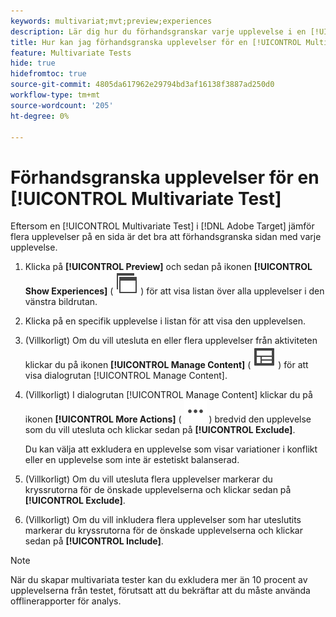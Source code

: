 ```yaml
---
keywords: multivariat;mvt;preview;experiences
description: Lär dig hur du förhandsgranskar varje upplevelse i en [!UICONTROL Multivariate Test]-aktivitet (MVT) i [!DNL Adobe Target] med hjälp av [!UICONTROL Visual Experience Composer] (VEC).
title: Hur kan jag förhandsgranska upplevelser för en [!UICONTROL Multivariate Test] (MVT)?
feature: Multivariate Tests
hide: true
hidefromtoc: true
source-git-commit: 4805da617962e29794bd3af16138f3887ad250d0
workflow-type: tm+mt
source-wordcount: '205'
ht-degree: 0%

---
```


# Förhandsgranska upplevelser för en [!UICONTROL Multivariate Test]

Eftersom en [!UICONTROL Multivariate Test] i [!DNL Adobe Target] jämför flera upplevelser på en sida är det bra att förhandsgranska sidan med varje upplevelse.

1. Klicka på **[!UICONTROL Preview]** och sedan på ikonen **[!UICONTROL Show Experiences]** ( ![ikonen Visa upplevelser](/help/main/assets/icons/WebPages.svg) ) för att visa listan över alla upplevelser i den vänstra bildrutan.

1. Klicka på en specifik upplevelse i listan för att visa den upplevelsen.

1. (Villkorligt) Om du vill utesluta en eller flera upplevelser från aktiviteten klickar du på ikonen **[!UICONTROL Manage Content]** ( ![ikonen Hantera innehåll ](/help/main/assets/icons/Experience.svg) ) för att visa dialogrutan [!UICONTROL Manage Content].

1. (Villkorligt) I dialogrutan [!UICONTROL Manage Content] klickar du på ikonen **[!UICONTROL More Actions]** ( ![ikonen Fler åtgärder](/help/main/assets/icons/MoreSmallList.svg) ) bredvid den upplevelse som du vill utesluta och klickar sedan på **[!UICONTROL Exclude]**.

   Du kan välja att exkludera en upplevelse som visar variationer i konflikt eller en upplevelse som inte är estetiskt balanserad.

1. (Villkorligt) Om du vill utesluta flera upplevelser markerar du kryssrutorna för de önskade upplevelserna och klickar sedan på **[!UICONTROL Exclude]**.

1. (Villkorligt) Om du vill inkludera flera upplevelser som har uteslutits markerar du kryssrutorna för de önskade upplevelserna och klickar sedan på **[!UICONTROL Include]**.

>[!NOTE]
>
>När du skapar multivariata tester kan du exkludera mer än 10 procent av upplevelserna från testet, förutsatt att du bekräftar att du måste använda offlinerapporter för analys.
